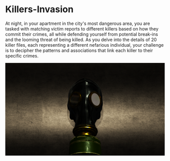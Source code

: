 # Killers-Invasion
At night, in your apartment in the city's most dangerous area, you are tasked with matching victim reports to different killers based on how they commit their crimes, all while defending yourself from potential break-ins and the looming threat of being killed. As you delve into the details of 20 killer files, each representing a different nefarious individual, your challenge is to decipher the patterns and associations that link each killer to their specific crimes.

![Screenshot](screenshots/Screenshot.png)
